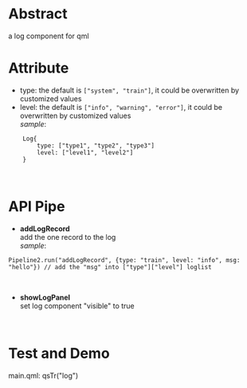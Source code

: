 # Abstract
a log component for qml  

# Attribute
* type: the default is `["system", "train"]`, it could be overwritten by customized values  
* level: the default is `["info", "warning", "error"]`, it could be overwritten by customized values  
_sample_:
```
    Log{
        type: ["type1", "type2", "type3"]
        level: ["level1", "level2"]
    }
```  
</br>

# API Pipe
* **addLogRecord**  
add the one record to the log  
_sample_:  
```
Pipeline2.run("addLogRecord", {type: "train", level: "info", msg: "hello"}) // add the "msg" into ["type"]["level"] loglist
```  
</br>

* **showLogPanel**  
set log component "visible" to true  
</br>

# Test and Demo
main.qml: qsTr("log")  
</br>